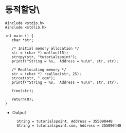 # 동적할당\

    #include <stdio.h>
    #include <stdlib.h>

    int main () {
       char *str;

       /* Initial memory allocation */
       str = (char *) malloc(15);
       strcpy(str, "tutorialspoint");
       printf("String = %s,  Address = %u\n", str, str);

       /* Reallocating memory */
       str = (char *) realloc(str, 25);
       strcat(str, ".com");
       printf("String = %s,  Address = %u\n", str, str);

       free(str);

       return(0);
    }
    
* Output

        String = tutorialspoint, Address = 355090448
        String = tutorialspoint.com, Address = 355090448
